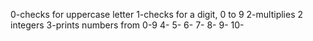 0-checks for uppercase letter
1-checks for a digit, 0 to 9
2-multiplies 2 integers
3-prints numbers from 0-9
4-
5-
6-
7-
8-
9-
10-

